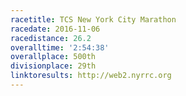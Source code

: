 ```yaml
---
racetitle: TCS New York City Marathon
racedate: 2016-11-06
racedistance: 26.2
overalltime: '2:54:38'
overallplace: 500th
divisionplace: 29th
linktoresults: http://web2.nyrrc.org
---
```


